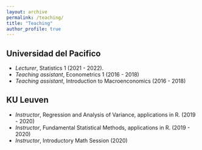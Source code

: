 ```yaml
---
layout: archive
permalink: /teaching/
title: "Teaching"
author_profile: true
---
```


## Universidad del Pacifico
- _Lecturer_, Statistics 1 (2021 - 2022).
- _Teaching assistant_, Econometrics 1 (2016 - 2018)
- _Teaching assistant_, Introduction to Macroenconomics (2016 - 2018)

## KU Leuven
- _Instructor_, Regression and Analysis of Variance, applications in R. (2019 - 2020)
- _Instructor_, Fundamental Statistical Methods, applications in R. (2019 - 2020)
- _Instructor_, Introductory Math Session (2020)